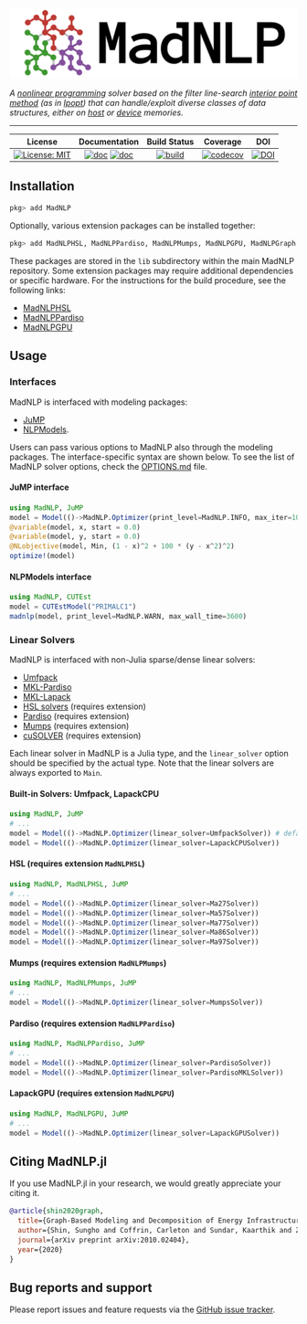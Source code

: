 ![logo](https://github.com/MadNLP/MadNLP.jl/blob/master/logo-full.svg)

*A [nonlinear programming](https://en.wikipedia.org/wiki/Nonlinear_programming) solver based on the filter line-search [interior point method](https://en.wikipedia.org/wiki/Interior-point_method) (as in [Ipopt](https://github.com/coin-or/Ipopt)) that can handle/exploit diverse classes of data structures, either on [host](https://en.wikipedia.org/wiki/Central_processing_unit) or [device](https://en.wikipedia.org/wiki/Graphics_processing_unit) memories.*

---

| **License** | **Documentation** | **Build Status** | **Coverage** | **DOI** |
|:-----------------:|:-----------------:|:----------------:|:----------------:|:----------------:|
| [![License: MIT](https://img.shields.io/badge/License-MIT-yellow.svg)](https://github.com/MadNLP/MadNLP.jl/blob/master/LICENSE) | [![doc](https://img.shields.io/badge/docs-dev-blue.svg)](https://madnlp.github.io/MadNLP.jl/stable) [![doc](https://img.shields.io/badge/docs-dev-blue.svg)](https://madnlp.github.io/MadNLP.jl/dev) | [![build](https://github.com/MadNLP/MadNLP.jl/actions/workflows/test.yml/badge.svg)](https://github.com/MadNLP/MadNLP.jl/actions/workflows/test.yml) | [![codecov](https://codecov.io/gh/MadNLP/MadNLP.jl/branch/master/graph/badge.svg?token=MBxH2AAu8Z)](https://codecov.io/gh/MadNLP/MadNLP.jl) | [![DOI](https://zenodo.org/badge/DOI/10.5281/zenodo.5825776.svg)](https://doi.org/10.5281/zenodo.5825776) |

## Installation

```julia
pkg> add MadNLP
```

Optionally, various extension packages can be installed together:
```julia
pkg> add MadNLPHSL, MadNLPPardiso, MadNLPMumps, MadNLPGPU, MadNLPGraph
```

These packages are stored in the `lib` subdirectory within the main MadNLP repository. Some extension packages may require additional dependencies or specific hardware. For the instructions for the build procedure, see the following links:

 * [MadNLPHSL](https://github.com/MadNLP/MadNLP.jl/tree/master/lib/MadNLPHSL)
 * [MadNLPPardiso](https://github.com/MadNLP/MadNLP.jl/tree/master/lib/MadNLPHSL)
 * [MadNLPGPU](https://github.com/MadNLP/MadNLP.jl/tree/master/lib/MadNLPGPU)

## Usage

### Interfaces

MadNLP is interfaced with modeling packages:

- [JuMP](https://github.com/jump-dev/JuMP.jl)
- [NLPModels](https://github.com/JuliaSmoothOptimizers/NLPModels.jl).

Users can pass various options to MadNLP also through the modeling packages. The interface-specific syntax are shown below. To see the list of MadNLP solver options, check the [OPTIONS.md](https://github.com/MadNLP/MadNLP/blob/master/OPTIONS.md) file.

#### JuMP interface

```julia
using MadNLP, JuMP
model = Model(()->MadNLP.Optimizer(print_level=MadNLP.INFO, max_iter=100))
@variable(model, x, start = 0.0)
@variable(model, y, start = 0.0)
@NLobjective(model, Min, (1 - x)^2 + 100 * (y - x^2)^2)
optimize!(model)
```

#### NLPModels interface

```julia
using MadNLP, CUTEst
model = CUTEstModel("PRIMALC1")
madnlp(model, print_level=MadNLP.WARN, max_wall_time=3600)
```

### Linear Solvers

MadNLP is interfaced with non-Julia sparse/dense linear solvers:
- [Umfpack](https://people.engr.tamu.edu/davis/suitesparse.html)
- [MKL-Pardiso](https://software.intel.com/content/www/us/en/develop/documentation/mkl-developer-reference-fortran/top/sparse-solver-routines/intel-mkl-pardiso-parallel-direct-sparse-solver-interface.html)
- [MKL-Lapack](https://software.intel.com/content/www/us/en/develop/documentation/mkl-developer-reference-fortran/top/lapack-routines.html)
- [HSL solvers](http://www.hsl.rl.ac.uk/ipopt/) (requires extension)
- [Pardiso](https://www.pardiso-project.org/) (requires extension)
- [Mumps](http://mumps.enseeiht.fr/)  (requires extension)
- [cuSOLVER](https://docs.nvidia.com/cuda/cusolver/index.html) (requires extension)

Each linear solver in MadNLP is a Julia type, and the `linear_solver` option should be specified by the actual type. Note that the linear solvers are always exported to `Main`.

#### Built-in Solvers: Umfpack, LapackCPU

```julia
using MadNLP, JuMP
# ...
model = Model(()->MadNLP.Optimizer(linear_solver=UmfpackSolver)) # default
model = Model(()->MadNLP.Optimizer(linear_solver=LapackCPUSolver))
```

#### HSL (requires extension `MadNLPHSL`)

```julia
using MadNLP, MadNLPHSL, JuMP
# ...
model = Model(()->MadNLP.Optimizer(linear_solver=Ma27Solver))
model = Model(()->MadNLP.Optimizer(linear_solver=Ma57Solver))
model = Model(()->MadNLP.Optimizer(linear_solver=Ma77Solver))
model = Model(()->MadNLP.Optimizer(linear_solver=Ma86Solver))
model = Model(()->MadNLP.Optimizer(linear_solver=Ma97Solver))
```

#### Mumps (requires extension `MadNLPMumps`)

```julia
using MadNLP, MadNLPMumps, JuMP
# ...
model = Model(()->MadNLP.Optimizer(linear_solver=MumpsSolver))
```

#### Pardiso (requires extension `MadNLPPardiso`)

```julia
using MadNLP, MadNLPPardiso, JuMP
# ...
model = Model(()->MadNLP.Optimizer(linear_solver=PardisoSolver))
model = Model(()->MadNLP.Optimizer(linear_solver=PardisoMKLSolver))
```

#### LapackGPU (requires extension `MadNLPGPU`)

```julia
using MadNLP, MadNLPGPU, JuMP
# ...
model = Model(()->MadNLP.Optimizer(linear_solver=LapackGPUSolver))
```

## Citing MadNLP.jl

If you use MadNLP.jl in your research, we would greatly appreciate your citing it.

```bibtex
@article{shin2020graph,
  title={Graph-Based Modeling and Decomposition of Energy Infrastructures},
  author={Shin, Sungho and Coffrin, Carleton and Sundar, Kaarthik and Zavala, Victor M},
  journal={arXiv preprint arXiv:2010.02404},
  year={2020}
}
```

## Bug reports and support

Please report issues and feature requests via the [GitHub issue tracker](https://github.com/MadNLP/MadNLP.jl/issues).

